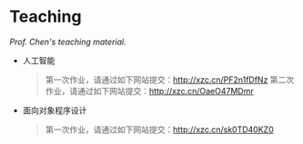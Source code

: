 # Teaching

*Prof. Chen's teaching material.*



- 人工智能

  > 第一次作业，请通过如下网站提交：http://xzc.cn/PF2n1fDfNz 
  > 第二次作业，请通过如下网站提交：http://xzc.cn/OaeO47MDmr

+ 面向对象程序设计

  > 第一次作业，请通过如下网站提交：http://xzc.cn/sk0TD40KZ0

